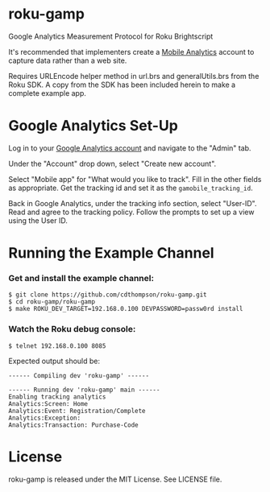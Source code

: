 # roku-gamp
Google Analytics Measurement Protocol for Roku Brightscript

It's recommended that implementers create a [Mobile Analytics](https://www.google.com/analytics/mobile/) account to capture data rather than a web site.

Requires URLEncode helper method in url.brs and generalUtils.brs from the Roku SDK. A copy from the SDK has been included herein to make a complete example app.

# Google Analytics Set-Up

Log in to your [Google Analytics account](https://analytics.google.com/analytics/web) and navigate to the "Admin" tab.

Under the "Account" drop down, select "Create new account".

Select "Mobile app" for "What would you like to track". Fill in the other fields as appropriate. Get the tracking id and set it as the `gamobile_tracking_id`.

Back in Google Analytics, under the tracking info section, select "User-ID". Read and agree to the tracking policy. Follow the prompts to set up a view using the User ID.

# Running the Example Channel

### Get and install the example channel:

    $ git clone https://github.com/cdthompson/roku-gamp.git
    $ cd roku-gamp/roku-gamp
    $ make ROKU_DEV_TARGET=192.168.0.100 DEVPASSWORD=passw0rd install

### Watch the Roku debug console:

    $ telnet 192.168.0.100 8085

Expected output should be:

    ------ Compiling dev 'roku-gamp' ------

    ------ Running dev 'roku-gamp' main ------
    Enabling tracking analytics
    Analytics:Screen: Home
    Analytics:Event: Registration/Complete
    Analytics:Exception:
    Analytics:Transaction: Purchase-Code


# License
roku-gamp is released under the MIT License.  See LICENSE file.
